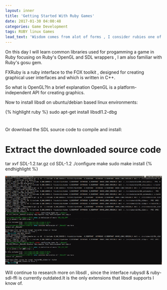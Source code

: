 ```yaml
---
layout: inner
title: 'Getting Started With Ruby Games'
date: 2017-01-30 04:00:48
categories: Game Development
tags: RUBY linux Games
lead_text: 'Wisdom comes from alot of forms , I consider rubies one of them'
---
```


On this day I will learn common libraries used for progamming a game in Ruby focusing on Ruby's OpenGL and SDL wrappers , I am also familiar with Ruby's gosu gem.

FXRuby is a ruby interface to the FOX toolkit , designed  for creating graphical user interfaces and which is written in C++.

So what is OpenGL?In a brief explanation OpenGL is a platform-independent API for creating graphics.

Now to install libsdl on ubuntu/debian based linux environments:

{% highlight ruby %}
sudo apt-get install libsdl1.2-dbg
#
Or download the SDL source code to compile and install:
# Extract the downloaded source code
tar xvf SDL-1.2.tar.gz
cd SDL-1.2
./configure
make
sudo make install
{% endhighlight %}

![Ruby](assets/images/libsdl.png)

Will continue to research more on libsdl , since the interface rubysdl & ruby-sdl-ffi is currently outdated.It is the only extensions that libsdl supports I know of.
